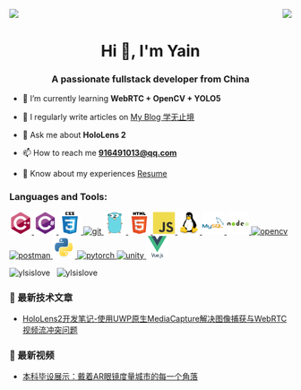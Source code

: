 <p align="left">
  <a href="https://count.getloli.com/"><img src="https://count.getloli.com/get/@:ylsislove"></a>
  <img src="https://weather-icon.journeyad.repl.co/@wuhan?v=1" align="right">
</p>

<h1 align="center">Hi 👋, I'm Yain</h1>
<h3 align="center">A passionate fullstack developer from China</h3>

- 🌱 I’m currently learning **WebRTC + OpenCV + YOLO5**

- 📝 I regularly write articles on [My Blog 学无止境](https://ylsislove.github.io/)

- 💬 Ask me about **HoloLens 2**

- 📫 How to reach me **916491013@qq.com**

- 📄 Know about my experiences [Resume](https://github.com/ylsislove/make-a-little-progress-every-day/blob/master/Resume.md)

<!--
<h3 align="center">Connect with me:</h3>
<p align="center">
<a href="https://twitter.com/ylsislove" target="blank"><img align="center" src="https://cdn.jsdelivr.net/npm/simple-icons@3.0.1/icons/twitter.svg" alt="ylsislove" height="30" width="40" /></a>
<a href="https://kaggle.com/ylsislove" target="blank"><img align="center" src="https://cdn.jsdelivr.net/npm/simple-icons@3.0.1/icons/kaggle.svg" alt="ylsislove" height="30" width="40" /></a>
<a href="https://www.youtube.com/c/uc6sx0awxf7-xuqjykzq9hmw" target="blank"><img align="center" src="https://cdn.jsdelivr.net/npm/simple-icons@3.0.1/icons/youtube.svg" alt="uc6sx0awxf7-xuqjykzq9hmw" height="30" width="40" /></a>
</p>
-->

<h3 align="left">Languages and Tools:</h3>
<p align="left"> <a href="https://www.w3schools.com/cpp/" target="_blank"> <img src="https://raw.githubusercontent.com/devicons/devicon/master/icons/cplusplus/cplusplus-original.svg" alt="cplusplus" width="40" height="40"/> </a> <a href="https://www.w3schools.com/cs/" target="_blank"> <img src="https://raw.githubusercontent.com/devicons/devicon/master/icons/csharp/csharp-original.svg" alt="csharp" width="40" height="40"/> </a> <a href="https://www.w3schools.com/css/" target="_blank"> <img src="https://raw.githubusercontent.com/devicons/devicon/master/icons/css3/css3-original-wordmark.svg" alt="css3" width="40" height="40"/> </a> <a href="https://git-scm.com/" target="_blank"> <img src="https://www.vectorlogo.zone/logos/git-scm/git-scm-icon.svg" alt="git" width="40" height="40"/> </a> <a href="https://golang.org" target="_blank"> <img src="https://raw.githubusercontent.com/devicons/devicon/master/icons/go/go-original.svg" alt="go" width="40" height="40"/> </a> <a href="https://www.w3.org/html/" target="_blank"> <img src="https://raw.githubusercontent.com/devicons/devicon/master/icons/html5/html5-original-wordmark.svg" alt="html5" width="40" height="40"/> </a> <a href="https://developer.mozilla.org/en-US/docs/Web/JavaScript" target="_blank"> <img src="https://raw.githubusercontent.com/devicons/devicon/master/icons/javascript/javascript-original.svg" alt="javascript" width="40" height="40"/> </a> <a href="https://www.linux.org/" target="_blank"> <img src="https://raw.githubusercontent.com/devicons/devicon/master/icons/linux/linux-original.svg" alt="linux" width="40" height="40"/> </a> <a href="https://www.mysql.com/" target="_blank"> <img src="https://raw.githubusercontent.com/devicons/devicon/master/icons/mysql/mysql-original-wordmark.svg" alt="mysql" width="40" height="40"/> </a> <a href="https://nodejs.org" target="_blank"> <img src="https://raw.githubusercontent.com/devicons/devicon/master/icons/nodejs/nodejs-original-wordmark.svg" alt="nodejs" width="40" height="40"/> </a> <a href="https://opencv.org/" target="_blank"> <img src="https://www.vectorlogo.zone/logos/opencv/opencv-icon.svg" alt="opencv" width="40" height="40"/> </a> <a href="https://postman.com" target="_blank"> <img src="https://www.vectorlogo.zone/logos/getpostman/getpostman-icon.svg" alt="postman" width="40" height="40"/> </a> <a href="https://www.python.org" target="_blank"> <img src="https://raw.githubusercontent.com/devicons/devicon/master/icons/python/python-original.svg" alt="python" width="40" height="40"/> </a> <a href="https://pytorch.org/" target="_blank"> <img src="https://www.vectorlogo.zone/logos/pytorch/pytorch-icon.svg" alt="pytorch" width="40" height="40"/> </a> <a href="https://unity.com/" target="_blank"> <img src="https://www.vectorlogo.zone/logos/unity3d/unity3d-icon.svg" alt="unity" width="40" height="40"/> </a> <a href="https://vuejs.org/" target="_blank"> <img src="https://raw.githubusercontent.com/devicons/devicon/master/icons/vuejs/vuejs-original-wordmark.svg" alt="vuejs" width="40" height="40"/> </a> </p>

<p align="left">
  <img align="" width=48% src="https://github-readme-stats.vercel.app/api?username=ylsislove&count_private=true&show_icons=true&include_all_commits=true&theme=vue" alt="ylsislove" />&nbsp;&nbsp;
  <img align="" width=48% src="https://github-readme-streak-stats.herokuapp.com/?user=ylsislove&" alt="ylsislove" />
</p>

### 📝 最新技术文章 
* [HoloLens2开发笔记-使用UWP原生MediaCapture解决图像捕获与WebRTC视频流冲突问题](https://github.com/ylsislove/make-a-little-progress-every-day/blob/master/2021/2021-05/2021-05-09/HoloLens2-使用UWP原生MediaCapture解决图像捕获与WebRTC视频流冲突问题.md)

### 🥽 最新视频
* [本科毕设展示：戴着AR眼镜度量城市的每一个角落](https://www.bilibili.com/video/BV1qN411o7Ev)

